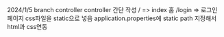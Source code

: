 2024/1/5
branch controller
controller 간단 작성
/ => index 홈
/login => 로그인 페이지
css파일을 static으로 넣음
application.properties에 static path 지정해서 html과 css연동
